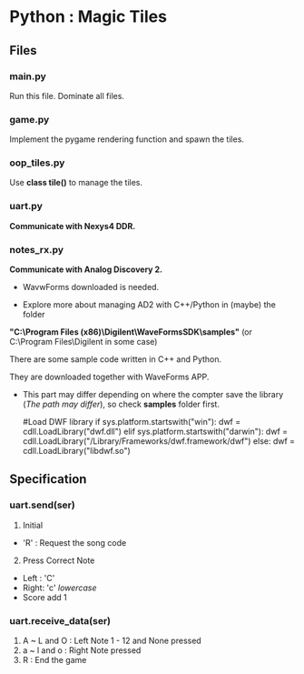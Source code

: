 # Python : Magic Tiles 

## Files

### main.py
Run this file. Dominate all files.

### game.py
Implement the pygame rendering function and spawn the tiles.

### oop_tiles.py
Use **class tile()** to manage the tiles.

### uart.py
**Communicate with Nexys4 DDR.**

### notes_rx.py
**Communicate with Analog Discovery 2.**

- WavwForms downloaded is needed.

- Explore more about managing AD2 with C++/Python in (maybe) the folder 

**"C:\Program Files (x86)\Digilent\WaveFormsSDK\samples"** (or C:\Program Files\Digilent in some case)

There are some sample code written in C++ and Python. 

They are downloaded together with WaveForms APP.

- This part may differ depending on where the compter save the library (*The path may differ*), 
so check **samples** folder first.

    #Load DWF library
    if sys.platform.startswith("win"):
        dwf = cdll.LoadLibrary("dwf.dll") 
    elif sys.platform.startswith("darwin"):
        dwf = cdll.LoadLibrary("/Library/Frameworks/dwf.framework/dwf")
    else:
        dwf = cdll.LoadLibrary("libdwf.so")

## Specification

### uart.send(ser)
1. Initial
- 'R' : Request the song code
2. Press Correct Note
- Left : 'C'
- Right: 'c' *lowercase*
- Score add 1

### uart.receive_data(ser)
1. A ~ L and O : Left Note 1 - 12 and None pressed
2. a ~ l and o : Right Note pressed
3. R : End the game

